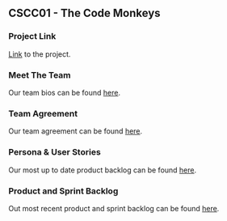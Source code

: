 ## CSCC01 - The Code Monkeys

### Project Link
[Link](http://thatbitcoinguy.com/L02_01/src/) to the project.

### Meet The Team
Our team bios can be found [here](https://github.com/CSCC01F17/L02_01/wiki/Welcome-to-The-Code-Monkeys-GitHub).

### Team Agreement
Our team agreement can be found [here](https://github.com/CSCC01F17/L02_01/blob/master/deliverable/01/team-agreement.pdf).

### Persona & User Stories
Our most up to date product backlog can be found [here](https://github.com/CSCC01F17/L02_01/blob/master/deliverable/04/personas-ustories-v2.pdf).

### Product and Sprint Backlog
Out most recent product and sprint backlog can be found [here](https://github.com/CSCC01F17/L02_01/blob/master/deliverable/04/product-and-sprint-backlog-2.pdf).
